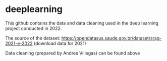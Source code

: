 # deeplearning

This github contains the data and data cleaning used in the deep learning project conducted in 2022. 

The source of the dataset: https://opendatasus.saude.gov.br/dataset/srag-2021-e-2022 (download data for 2021)

Data cleaning (prepared by Andres Villegas) can be found above
